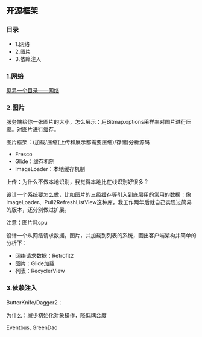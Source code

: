 ## 开源框架

### 目录

- 1.网络
- 2.图片
- 3.依赖注入

### 1.网络

[见另一个目录——网络](https://github.com/2211785113/Blog/blob/master/Android基础与技术/网络)

### 2.图片

服务端给你一张图片的大小，怎么展示：用Bitmap.options采样率对图片进行压缩。对图片进行缓存。

图片框架：(加载/压缩(上传和展示都需要压缩)/存储)分析源码

- Fresco
- Glide：缓存机制
- ImageLoader：本地缓存机制

上传：为什么不做本地识别，我觉得本地比在线识别好很多？

设计一个系统要怎么做，比如图片的三级缓存等引入到底层用的常用的数据：像ImageLoader、Pull2RefreshListView这种库，我工作两年后就自己实现过简易的版本，还分别做过扩展。️

注意：图片耗cpu

设计一个从网络请求数据，图片，并加载到列表的系统，画出客户端架构并简单的分析下：

- 网络请求数据：Retrofit2
- 图片：Glide加载
- 列表：RecyclerView

### 3.依赖注入

ButterKnife/Dagger2：

为什么：减少初始化对象操作，降低耦合度

Eventbus, GreenDao